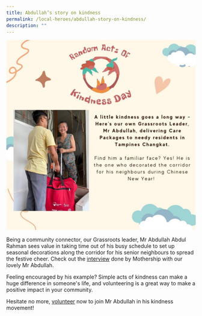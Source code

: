 ```yaml
---
title: Abdullah’s story on kindness
permalink: /local-heroes/abdullah-story-on-kindness/
description: ""
---
```

<img style="width:600px" src="/images/abdullah.JPG">

Being a community connector, our Grassroots leader, Mr Abdullah Abdul Rahman sees value in taking time out of his busy schedule to set up seasonal decorations along the corridor for his senior neighbours to spread the festive cheer. Check out the [interview](https://youtu.be/IXHRR72C7KQ) done by Mothership with our lovely Mr Abdullah. 

Feeling encouraged by his example? Simple acts of kindness can make a huge difference in someone's life, and volunteering is a great way to make a positive impact in your community. 

Hesitate no more, [volunteer](https://form.gov.sg/63e61a35b1cf750011109bd7) now to join Mr Abdullah in his kindness movement!